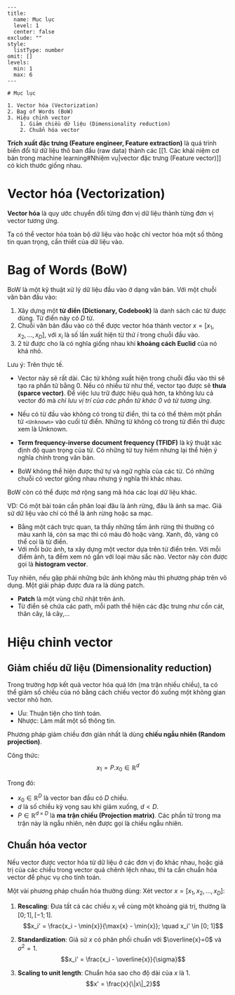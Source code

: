 
```insta-toc
---
title:
  name: Mục lục
  level: 1
  center: false
exclude: ""
style:
  listType: number
omit: []
levels:
  min: 1
  max: 6
---

# Mục lục

1. Vector hóa (Vectorization)
2. Bag of Words (BoW)
3. Hiệu chỉnh vector
    1. Giảm chiều dữ liệu (Dimensionality reduction)
    2. Chuẩn hóa vector
```

**Trích xuất đặc trưng (Feature engineer, Feature extraction)** là quá trình biến đổi từ dữ liệu thô ban đầu (raw data) thành các [[1. Các khái niệm cơ bản trong machine learning#Nhiệm vụ|vector đặc trưng (Feature vector)]] có kích thước giống nhau.

# Vector hóa (Vectorization)

**Vector hóa** là quy ước chuyển đổi từng đơn vị dữ liệu thành từng đơn vị vector tương ứng.

Ta có thể vector hóa toàn bộ dữ liệu vào hoặc chỉ vector hóa một số thông tin quan trọng, cần thiết của dữ liệu vào.

# Bag of Words (BoW)

BoW là một kỹ thuật xử lý dữ liệu đầu vào ở dạng văn bản. Với một chuỗi văn bản đầu vào:
1. Xây dựng một **từ điển (Dictionary, Codebook)** là danh sách các từ được dùng. Từ điển này có $D$ từ.
2. Chuỗi văn bản đầu vào có thể được vector hóa thành vector $x = [x_1, x_2, ..., x_D]$, với $x_i$ là số lần xuất hiện từ thứ $i$ trong chuỗi đầu vào.
3. 2 từ được cho là có nghĩa giống nhau khi **khoảng cách Euclid** của nó khá nhỏ.

Lưu ý: Trên thực tế.
- Vector này sẽ rất dài. Các từ không xuất hiện trong chuỗi đầu vào thì sẽ tạo ra phần tử bằng 0. Nếu có nhiều từ như thế, vector tạo được sẽ **thưa (sparce vector)**. Để việc lưu trữ được hiệu quả hơn, ta không lưu cả vector đó mà *chỉ lưu vị trí của các phần tử khác 0 và từ tương ứng*.

- Nếu có từ đầu vào không có trong từ điển, thì ta có thể thêm một phần tử `<Unknown>` vào cuối từ điển. Những từ không có trong từ điển thì được xem là Unknown.

- **Term frequency-inverse document frequency (TFIDF)** là kỹ thuật xác định độ quan trọng của từ. Có những từ tuy hiếm nhưng lại thể hiện ý nghĩa chính trong văn bản.

- BoW không thể hiện được thứ tự và ngữ nghĩa của các từ. Có những chuỗi có vector giống nhau nhưng ý nghĩa thì khác nhau.

BoW còn có thể được mở rộng sang mã hóa các loại dữ liệu khác.

VD: Có một bài toán cần phân loại đâu là ảnh rừng, đâu là ảnh sa mạc. Giả sử dữ liệu vào chỉ có thể là ảnh rừng hoặc sa mạc.
- Bằng một cách trực quan, ta thấy những tấm ảnh rừng thì thường có màu xanh lá, còn sa mạc thì có màu đỏ hoặc vàng. Xanh, đỏ, vàng có thể coi là từ điển.
- Với mỗi bức ảnh, ta xây dựng một vector dựa trên từ điển trên. Với mỗi điểm ảnh, ta đếm xem nó gần với loại màu sắc nào. Vector này còn được gọi là **histogram vector**.

Tuy nhiên, nếu gặp phải những bức ảnh không màu thì phương pháp trên vô dụng. Một giải pháp được đưa ra là dùng patch.
- **Patch** là một vùng chữ nhật trên ảnh.
- Từ điển sẽ chứa các path, mỗi path thể hiện các đặc trưng như cồn cát, thân cây, lá cây,...

# Hiệu chỉnh vector

## Giảm chiều dữ liệu (Dimensionality reduction)

Trong trường hợp kết quả vector hóa quá lớn (ma trận nhiều chiều), ta có thể giảm số chiều của nó bằng cách chiếu vector đó xuống một không gian vector nhỏ hơn.
- Ưu: Thuận tiện cho tính toán.
- Nhược: Làm mất một số thông tin.

Phương pháp giảm chiều đơn giản nhất là dùng **chiếu ngẫu nhiên (Random projection)**.

Công thức:
$$x_1 = P.x_0 \in \mathbb{R}^d$$

Trong đó:
- $x_0 \in \mathbb{R}^D$ là vector ban đầu có $D$ chiều.
- $d$ là số chiều kỳ vọng sau khi giảm xuống, $d < D$.
- $P \in \mathbb{R}^{d \times D}$ là **ma trận chiếu (Projection matrix)**. Các phần tử trong ma trận này là ngẫu nhiên, nên được gọi là chiếu ngẫu nhiên.

## Chuẩn hóa vector

Nếu vector được vector hóa từ dữ liệu ở các đơn vị đo khác nhau, hoặc giá trị của các chiều trong vector quá chênh lệch nhau, thì ta cần chuẩn hóa vector để phục vụ cho tính toán.

Một vài phương pháp chuẩn hóa thường dùng:
Xét vector $x = [x_1, x_2,..., x_D]$:
1. **Rescaling**: Đưa tất cả các chiều $x_i$ về cùng một khoảng giá trị, thường là $[0; 1], [-1; 1]$.
$$x_i' = \frac{x_i - \min{x}}{\max{x} - \min{x}}; \quad x_i' \in [0; 1]$$

2. **Standardization**: Giả sử $x$ có phân phối chuẩn với $\overline{x}=0$ và $\sigma^2 = 1$.
$$x_i' = \frac{x_i - \overline{x}}{\sigma}$$

3. **Scaling to unit length**: Chuẩn hóa sao cho độ dài của $x$ là 1.
$$x' = \frac{x}{\|x\|_2}$$
